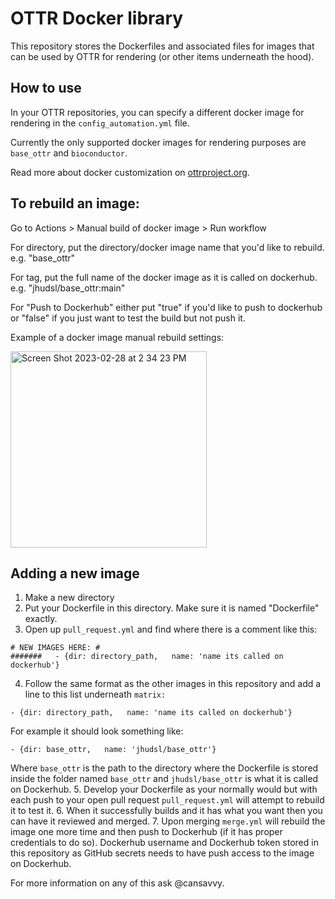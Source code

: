 # OTTR Docker library

This repository stores the Dockerfiles and associated files for images that can be used by OTTR for rendering (or other items underneath the hood).

## How to use

In your OTTR repositories, you can specify a different docker image for rendering in the `config_automation.yml` file.

Currently the only supported docker images for rendering purposes are `base_ottr` and `bioconductor`.

Read more about docker customization on [ottrproject.org](https://www.ottrproject.org/customize-docker.html).

## To rebuild an image:

Go to Actions > Manual build of docker image > Run workflow

For directory, put the directory/docker image name that you'd like to rebuild. e.g. "base_ottr"

For tag, put the full name of the docker image as it is called on dockerhub. e.g. "jhudsl/base_ottr:main"

For "Push to Dockerhub" either put "true" if you'd like to push to dockerhub or "false" if you just want to test the build but not push it.

Example of a docker image manual rebuild settings:

<img width="314" alt="Screen Shot 2023-02-28 at 2 34 23 PM" src="https://user-images.githubusercontent.com/23458084/222026971-2113420f-5bd4-4bf4-90fe-65f1fd18bcc2.png">

## Adding a new image

1. Make a new directory
2. Put your Dockerfile in this directory. Make sure it is named "Dockerfile" exactly.
3. Open up `pull_request.yml` and find where there is a comment like this:
```
# NEW IMAGES HERE: #
#######   - {dir: directory_path,   name: 'name its called on dockerhub'}
```
4. Follow the same format as the other images in this repository and add a line to this list underneath `matrix:`
```
- {dir: directory_path,   name: 'name its called on dockerhub'}
```
For example it should look something like:
```
- {dir: base_ottr,   name: 'jhudsl/base_ottr'}
```
Where `base_ottr` is the path to the directory where the Dockerfile is stored inside the folder named `base_ottr` and `jhudsl/base_ottr` is what it is called on Dockerhub.
5. Develop your Dockerfile as your normally would but with each push to your open pull request `pull_request.yml` will attempt to rebuild it to test it.
6. When it successfully builds and it has what you want then you can have it reviewed and merged.
7. Upon merging `merge.yml` will rebuild the image one more time and then push to Dockerhub (if it has proper credentials to do so). Dockerhub username and Dockerhub token stored in this repository as GitHub secrets needs to have push access to the image on Dockerhub.

For more information on any of this ask @cansavvy.
